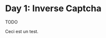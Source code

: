 # Day 1: Inverse Captcha
TODO

Ceci est un test.

<script src="https://gist.github.com/Graygzou/a652d8376a23fdea0ceb632aa5da3015.js"></script>
